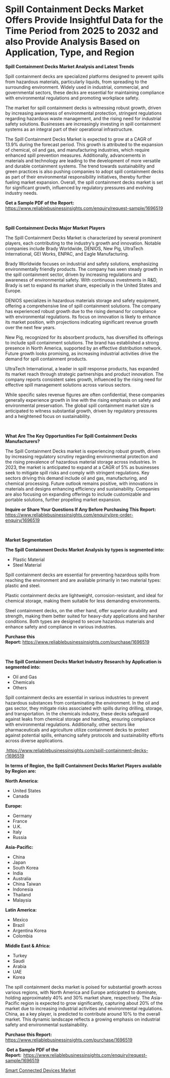 <p><h1>Spill Containment Decks Market Offers Provide Insightful Data for the Time Period from 2025 to 2032 and also Provide Analysis Based on Application, Type, and Region</h1></p><p><strong>Spill Containment Decks Market Analysis and Latest Trends</strong></p>
<p><p>Spill containment decks are specialized platforms designed to prevent spills from hazardous materials, particularly liquids, from spreading to the surrounding environment. Widely used in industrial, commercial, and governmental sectors, these decks are essential for maintaining compliance with environmental regulations and promoting workplace safety. </p><p>The market for spill containment decks is witnessing robust growth, driven by increasing awareness of environmental protection, stringent regulations regarding hazardous waste management, and the rising need for industrial safety solutions. Businesses are increasingly investing in spill containment systems as an integral part of their operational infrastructure. </p><p>The Spill Containment Decks Market is expected to grow at a CAGR of 13.9% during the forecast period. This growth is attributed to the expansion of chemical, oil and gas, and manufacturing industries, which require enhanced spill prevention measures. Additionally, advancements in materials and technology are leading to the development of more versatile and durable containment systems. The trend towards sustainability and green practices is also pushing companies to adopt spill containment decks as part of their environmental responsibility initiatives, thereby further fueling market expansion. Overall, the spill containment decks market is set for significant growth, influenced by regulatory pressures and evolving industry needs.</p></p>
<p><strong>Get a Sample PDF of the Report:&nbsp;</strong> <a href="https://www.reliablebusinessinsights.com/enquiry/request-sample/1696519?utm_campaign=2811&utm_medium=2&utm_source=Github&utm_content=ia&utm_term=08042025&utm_id=spill-containment-decks">https://www.reliablebusinessinsights.com/enquiry/request-sample/1696519</a></p>
<p>&nbsp;</p>
<p><strong>Spill Containment Decks Major Market Players</strong></p>
<p><p>The Spill Containment Decks Market is characterized by several prominent players, each contributing to the industry’s growth and innovation. Notable companies include Brady Worldwide, DENIOS, New Pig, UltraTech International, GEI Works, ENPAC, and Eagle Manufacturing. </p><p>Brady Worldwide focuses on industrial and safety solutions, emphasizing environmentally friendly products. The company has seen steady growth in the spill containment sector, driven by increasing regulations and awareness of environmental safety. With continuous investments in R&D, Brady is set to expand its market share, especially in the United States and Europe.</p><p>DENIOS specializes in hazardous materials storage and safety equipment, offering a comprehensive line of spill containment solutions. The company has experienced robust growth due to the rising demand for compliance with environmental regulations. Its focus on innovation is likely to enhance its market position, with projections indicating significant revenue growth over the next few years.</p><p>New Pig, recognized for its absorbent products, has diversified its offerings to include spill containment solutions. The brand has established a strong presence in North America, supported by an effective distribution network. Future growth looks promising, as increasing industrial activities drive the demand for spill containment products.</p><p>UltraTech International, a leader in spill response products, has expanded its market reach through strategic partnerships and product innovation. The company reports consistent sales growth, influenced by the rising need for effective spill management solutions across various sectors.</p><p>While specific sales revenue figures are often confidential, these companies generally experience growth in line with the rising emphasis on safety and environmental preservation. The global spill containment market size is anticipated to witness substantial growth, driven by regulatory pressures and a heightened focus on sustainability.</p></p>
<p>&nbsp;</p>
<p><strong>What Are The Key Opportunities For Spill Containment Decks Manufacturers?</strong></p>
<p><p>The Spill Containment Decks market is experiencing robust growth, driven by increasing regulatory scrutiny regarding environmental protection and the rising prevalence of hazardous material storage across industries. In 2023, the market is anticipated to expand at a CAGR of 5% as businesses seek to mitigate spill risks and comply with stringent regulations. Key sectors driving this demand include oil and gas, manufacturing, and chemical processing. Future outlook remains positive, with innovations in materials and designs enhancing efficiency and sustainability. Companies are also focusing on expanding offerings to include customizable and portable solutions, further propelling market expansion.</p></p>
<p><strong>Inquire or Share Your Questions If Any Before Purchasing This Report:</strong> <a href="https://www.reliablebusinessinsights.com/enquiry/pre-order-enquiry/1696519?utm_campaign=2811&utm_medium=2&utm_source=Github&utm_content=ia&utm_term=08042025&utm_id=spill-containment-decks">https://www.reliablebusinessinsights.com/enquiry/pre-order-enquiry/1696519</a></p>
<p>&nbsp;</p>
<p><strong>Market Segmentation</strong></p>
<p><strong>The Spill Containment Decks Market Analysis by types is segmented into:</strong></p>
<p><ul><li>Plastic Material</li><li>Steel Material</li></ul></p>
<p><p>Spill containment decks are essential for preventing hazardous spills from reaching the environment and are available primarily in two material types: plastic and steel. </p><p>Plastic containment decks are lightweight, corrosion-resistant, and ideal for chemical storage, making them suitable for less demanding environments. </p><p>Steel containment decks, on the other hand, offer superior durability and strength, making them better suited for heavy-duty applications and harsher conditions. Both types are designed to secure hazardous materials and enhance safety and compliance in various industries.</p></p>
<p><strong>Purchase this Report:&nbsp;</strong><a href="https://www.reliablebusinessinsights.com/purchase/1696519?utm_campaign=2811&utm_medium=2&utm_source=Github&utm_content=ia&utm_term=08042025&utm_id=spill-containment-decks">https://www.reliablebusinessinsights.com/purchase/1696519</a></p>
<p>&nbsp;</p>
<p><strong>The Spill Containment Decks Market Industry Research by Application is segmented into:</strong></p>
<p><ul><li>Oil and Gas</li><li>Chemicals</li><li>Others</li></ul></p>
<p><p>Spill containment decks are essential in various industries to prevent hazardous substances from contaminating the environment. In the oil and gas sector, they mitigate risks associated with spills during drilling, storage, and transportation. In the chemicals industry, these decks safeguard against leaks from chemical storage and handling, ensuring compliance with environmental regulations. Additionally, other sectors like pharmaceuticals and agriculture utilize containment decks to protect against potential spills, enhancing safety protocols and sustainability efforts across diverse applications.</p></p>
<p><a href="https://www.reliablebusinessinsights.com/spill-containment-decks-r1696519?utm_campaign=2811&utm_medium=2&utm_source=Github&utm_content=ia&utm_term=08042025&utm_id=spill-containment-decks">&nbsp;https://www.reliablebusinessinsights.com/spill-containment-decks-r1696519</a></p>
<p><strong>In terms of Region, the Spill Containment Decks Market Players available by Region are:</strong></p>
<p>
    <p> <strong> North America: </strong>
        <ul>
            <li>United States</li>
            <li>Canada</li>
        </ul>
        </p> 
    <p> <strong> Europe: </strong>
        <ul>
            <li>Germany</li>
            <li>France</li>
            <li>U.K.</li>
            <li>Italy</li>
            <li>Russia</li>
        </ul>
        </p> 
    <p> <strong> Asia-Pacific: </strong>
        <ul>
            <li>China</li>
            <li>Japan</li>
            <li>South Korea</li>
            <li>India</li>
            <li>Australia</li>
            <li>China Taiwan</li>
            <li>Indonesia</li>
            <li>Thailand</li>
            <li>Malaysia</li>
        </ul>
        </p> 
    <p> <strong> Latin America: </strong>
        <ul>
            <li>Mexico</li>
            <li>Brazil</li>
            <li>Argentina Korea</li>
            <li>Colombia</li>
        </ul>
        </p> 
    <p> <strong> Middle East & Africa: </strong>
        <ul>
            <li>Turkey</li>
            <li>Saudi</li>
            <li>Arabia</li>
            <li>UAE</li>
            <li>Korea</li>
        </ul>
    </p>
    </p>
<p><p>The spill containment decks market is poised for substantial growth across various regions, with North America and Europe anticipated to dominate, holding approximately 40% and 30% market share, respectively. The Asia-Pacific region is expected to grow significantly, capturing about 20% of the market due to increasing industrial activities and environmental regulations. China, as a key player, is predicted to contribute around 10% to the overall market. This dynamic landscape reflects a growing emphasis on industrial safety and environmental sustainability.</p></p>
<p><strong>Purchase this Report: </strong><a href="https://www.reliablebusinessinsights.com/purchase/1696519?utm_campaign=2811&utm_medium=2&utm_source=Github&utm_content=ia&utm_term=08042025&utm_id=spill-containment-decks">https://www.reliablebusinessinsights.com/purchase/1696519</a></p>
<p>&nbsp;<strong>Get a Sample PDF of the Report:&nbsp;&nbsp;</strong><a href="https://www.reliablebusinessinsights.com/enquiry/request-sample/1696519?utm_campaign=2811&utm_medium=2&utm_source=Github&utm_content=ia&utm_term=08042025&utm_id=spill-containment-decks">https://www.reliablebusinessinsights.com/enquiry/request-sample/1696519</a></p>
<p><strong></strong></p>
<p><p><a href="https://github.com/tumacaakesha78/Market-Research-Report-List-1/blob/main/smart-connected-devices-market.md?utm_campaign=2811&utm_medium=2&utm_source=Github&utm_content=ia&utm_term=08042025&utm_id=spill-containment-decks">Smart Connected Devices Market</a></p></p>